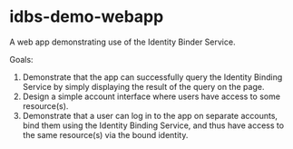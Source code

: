 # idbs-demo-webapp
A web app demonstrating use of the Identity Binder Service.

Goals:

1. Demonstrate that the app can successfully query the Identity Binding Service by simply displaying the result of the query on the page.
2. Design a simple account interface where users have access to some resource(s).
3. Demonstrate that a user can log in to the app on separate accounts, bind them using the Identity Binding Service, and thus have access to the same resource(s) via the bound identity.
